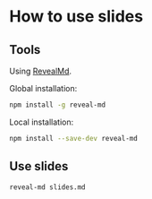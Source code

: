 # How to use slides

## Tools

Using [RevealMd](https://github.com/webpro/reveal-md).

Global installation:

```bash
npm install -g reveal-md
```

Local installation:

```bash
npm install --save-dev reveal-md
```

## Use slides

```bash
reveal-md slides.md
```